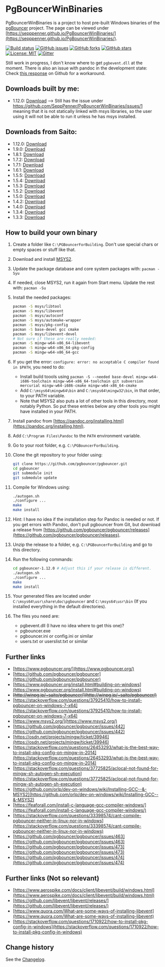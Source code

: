 PgBouncerWinBinaries
====================================

PgBouncerWinBinaries is a project to host pre-built Windows binaries of the [pgBouncer](https://www.pgbouncer.org/) project.
The page can be viewed under [https://sepppenner.github.io/PgBouncerWinBinaries/](https://sepppenner.github.io/PgBouncerWinBinaries/).

[![Build status](https://ci.appveyor.com/api/projects/status/502wxfe78xcfihm9?svg=true)](https://ci.appveyor.com/project/SeppPenner/pgbouncerwinbinaries)
[![GitHub issues](https://img.shields.io/github/issues/SeppPenner/PgBouncerWinBinaries.svg)](https://github.com/SeppPenner/PgBouncerWinBinaries/issues)
[![GitHub forks](https://img.shields.io/github/forks/SeppPenner/PgBouncerWinBinaries.svg)](https://github.com/SeppPenner/PgBouncerWinBinaries/network)
[![GitHub stars](https://img.shields.io/github/stars/SeppPenner/PgBouncerWinBinaries.svg)](https://github.com/SeppPenner/PgBouncerWinBinaries/stargazers)
[![License: MIT](https://img.shields.io/badge/License-MIT-blue.svg)](https://raw.githubusercontent.com/SeppPenner/PgBouncerWinBinaries/master/License.txt)
[![Gitter](https://badges.gitter.im/PgBouncerWinBinaries/community.svg)](https://gitter.im/PgBouncerWinBinaries/community?utm_source=badge&utm_medium=badge&utm_campaign=pr-badge)

Still work in progress, I don't know where to get `pgbevent.dll` at the moment. There is also an issue with pandoc in the development state: Check [this response](https://github.com/pgbouncer/pgbouncer/issues/442#issuecomment-601126287) on Github for a workaround.

## Downloads built by me:
* 1.12.0: [Download](/Downloads/pgbouncer-1.12.0-win-x64.zip) --> Still has the issue under https://github.com/SeppPenner/PgBouncerWinBinaries/issues/1 meaning that it is not statically linked with msys libraries, so the user using it will not be able to run it unless he has msys installed.

## Downloads from Saito:
* 1.12.0: [Download](/Downloads_Saito/pgbouncer-1.12.0-win-x64.zip)
* 1.9.0: [Download](/Downloads_Saito/pgbouncer-1.9.0-win32.zip)
* 1.8.1: [Download](/Downloads_Saito/pgbouncer-1.8.1-win32.zip)
* 1.7.2: [Download](/Downloads_Saito/pgbouncer-1.7.2-win32.zip)
* 1.7.1: [Download](/Downloads_Saito/pgbouncer-1.7.1-win32.zip)
* 1.6.1: [Download](/Downloads_Saito/pgbouncer-1.6.1-win32.zip)
* 1.5.5: [Download](/Downloads_Saito/pgbouncer-1.5.5-win32.zip)
* 1.5.4: [Download](/Downloads_Saito/pgbouncer-1.5.4-win32.zip)
* 1.5.3: [Download](/Downloads_Saito/pgbouncer-1.5.3-win32.zip)
* 1.5.2: [Download](/Downloads_Saito/pgbouncer-1.5.2-win32.zip)
* 1.5.0: [Download](/Downloads_Saito/pgbouncer-1.5-win32.zip)
* 1.4.2: [Download](/Downloads_Saito/pgbouncer-1.4.2-win32.zip)
* 1.4.0: [Download](/Downloads_Saito/pgbouncer-1.4-win32.zip)
* 1.3.4: [Download](/Downloads_Saito/pgbouncer-1.3.4-win32.zip)
* 1.3.3: [Download](/Downloads_Saito/pgbouncer-1.3.3-win32.zip)

## How to build your own binary
1. Create a folder like `C:\PGBouncerForBuilding`. Don't use special chars or empty spaces or stuff like that.
2. Download and install [MSYS2](https://www.msys2.org/).
3. Update the package database and core system packages with: `pacman -Syu`
4. If needed, close MSYS2, run it again from Start menu. Update the rest with: `pacman -Su`
5. Install the needed packages:

    ```bash
    pacman -S msys/libtool
	pacman -S msys/libevent
    pacman -S msys/autoconf
    pacman -S msys/automake-wrapper
	pacman -S msys/pkg-config
	pacman -S base-devel gcc cmake
	pacman -S msys/libevent-devel
	# Not sure if these are really needed:
	pacman -S mingw-w64-x86_64-libevent
    pacman -S mingw-w64-x86_64-pkg-config
    pacman -S mingw-w64-x86_64-gcc
    ```
	
6. If you get the error: `configure: error: no acceptable C compiler found in $PATH`, you need to do:
    * Install build toools using `pacman -S --needed base-devel mingw-w64-i686-toolchain mingw-w64-x86_64-toolchain git subversion mercurial mingw-w64-i686-cmake mingw-w64-x86_64-cmake`
    * Add `C:\msys64\mingw64\bin` and `C:\msys64\mingw32\bin`, in that order, to your PATH variable.
	* Note that MSYS2 also puts a lot of other tools in this directory, most notably Python. So put these entries below any other tools you might have installed in your PATH.

7. Install pandoc from [https://pandoc.org/installing.html](https://pandoc.org/installing.html).
8. Add `C:\Program Files\Pandoc` to the `PATH` environment variable.
9. Go to your root folder, e.g. `C:\PGBouncerForBuilding`.
10. Clone the git repository to your folder using:

    ```bash
    git clone https://github.com/pgbouncer/pgbouncer.git
    cd pgbouncer
    git submodule init
    git submodule update
    ```

11. Compile for Windows using:

    ```bash
    ./autogen.sh
    ./configure ...
    make
    make install
    ```

12. Hint: I have no idea if the installation step for Pandoc is needed or not. If you get errors with Pandoc, don't pull pgbouncer from Git, but download a release from [https://github.com/pgbouncer/pgbouncer/releases](https://github.com/pgbouncer/pgbouncer/releases).
13. Unzip the release to a folder, e.g. `C:\PGBouncerForBuilding` and go to this directory.
14. Run the following commands:

    ```bash
	cd pgbouncer-1.12.0 # Adjust this if your release is different.
    ./autogen.sh
    ./configure ...
    make
    make install
    ```
15. Your generated files are located under `C:\msys64\usr\share\doc\pgbouncer` and `C:\msys64\usr\bin` (If you installed everything in the default directories).
16. The files you need are:
    * pgbevent.dll (I have no idea where to get this one)?
    * pgbouncer.exe
	* pgbouncer.ini or config.ini or similar
	* users.txt or userslist.txt or similar

## Further links
* [https://www.pgbouncer.org/](https://www.pgbouncer.org/)
* [https://github.com/pgbouncer/pgbouncer](https://github.com/pgbouncer/pgbouncer)
* [https://www.pgbouncer.org/install.html#building-on-windows](https://www.pgbouncer.org/install.html#building-on-windows)
* ~~[http://winpg.jp/~saito/pgbouncer/](http://winpg.jp/~saito/pgbouncer/)~~
* [https://stackoverflow.com/questions/37925410/how-to-install-pgbouncer-on-windows-7-x64](https://stackoverflow.com/questions/37925410/how-to-install-pgbouncer-on-windows-7-x64)
* [https://www.msys2.org/](https://www.msys2.org/)
* [https://github.com/pgbouncer/pgbouncer/issues/442](https://github.com/pgbouncer/pgbouncer/issues/442)
* [https://osdn.net/projects/mingw/ticket/39946](https://osdn.net/projects/mingw/ticket/39946)
* [https://stackoverflow.com/questions/26453293/what-is-the-best-way-to-install-pkg-config-on-mingw-in-2014](https://stackoverflow.com/questions/26453293/what-is-the-best-way-to-install-pkg-config-on-mingw-in-2014)
* [https://stackoverflow.com/questions/37725825/aclocal-not-found-for-mingw-sh-autogen-sh-execution](https://stackoverflow.com/questions/37725825/aclocal-not-found-for-mingw-sh-autogen-sh-execution)
* [https://github.com/orlp/dev-on-windows/wiki/Installing-GCC--&-MSYS2](https://github.com/orlp/dev-on-windows/wiki/Installing-GCC--&-MSYS2)
* [https://feaforall.com/install-c-language-gcc-compiler-windows/](https://feaforall.com/install-c-language-gcc-compiler-windows/)
* [https://stackoverflow.com/questions/33398574/cant-compile-pgbouncer-neither-in-linux-nor-in-windows](https://stackoverflow.com/questions/33398574/cant-compile-pgbouncer-neither-in-linux-nor-in-windows)
* [https://github.com/pgbouncer/pgbouncer/issues/463](https://github.com/pgbouncer/pgbouncer/issues/463)
* [https://github.com/pgbouncer/pgbouncer/issues/473](https://github.com/pgbouncer/pgbouncer/issues/473)
* [https://github.com/pgbouncer/pgbouncer/issues/474](https://github.com/pgbouncer/pgbouncer/issues/474)

## Further links (Not so relevant)
* [https://www.aerospike.com/docs/client/libevent/build/windows.html](https://www.aerospike.com/docs/client/libevent/build/windows.html)
* [https://github.com/libevent/libevent/releases/](https://github.com/libevent/libevent/releases/)
* [https://www.quora.com/What-are-some-ways-of-installing-libevent](https://www.quora.com/What-are-some-ways-of-installing-libevent)
* [https://stackoverflow.com/questions/1710922/how-to-install-pkg-config-in-windows](https://stackoverflow.com/questions/1710922/how-to-install-pkg-config-in-windows)

Change history
--------------

See the [Changelog](https://github.com/SeppPenner/PgBouncerWinBinaries/blob/master/Changelog.md).
